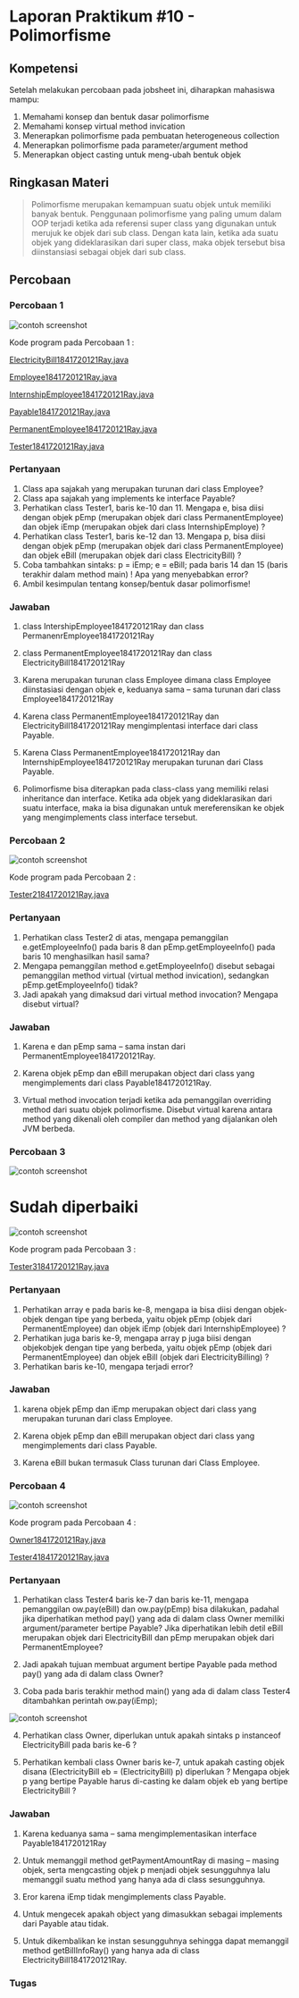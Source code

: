 # Laporan Praktikum #10 - Polimorfisme

## Kompetensi

Setelah melakukan percobaan pada jobsheet ini, diharapkan mahasiswa mampu:
1. Memahami konsep dan bentuk dasar polimorfisme
2. Memahami konsep virtual method invication
3. Menerapkan polimorfisme pada pembuatan heterogeneous collection
4. Menerapkan polimorfisme pada parameter/argument method
5. Menerapkan object casting untuk meng-ubah bentuk objek

## Ringkasan Materi

>Polimorfisme merupakan kemampuan suatu objek untuk memiliki banyak bentuk. Penggunaan polimorfisme yang paling umum dalam OOP terjadi ketika ada referensi super class yang digunakan untuk merujuk ke objek dari sub class. Dengan kata lain, ketika ada suatu objek yang dideklarasikan dari super class, maka objek tersebut bisa diinstansiasi sebagai objek dari sub class.

## Percobaan

### Percobaan 1

![contoh screenshot](img/Screenshot_1.png)

Kode program pada Percobaan 1 : 

[ElectricityBill1841720121Ray.java](../../src/10_Polimorfisme/Percobaan1/ElectricityBill1841720121Ray.java)

[Employee1841720121Ray.java](../../src/10_Polimorfisme/Percobaan1/Employee1841720121Ray.java)

[InternshipEmployee1841720121Ray.java](../../src/10_Polimorfisme/Percobaan1/InternshipEmployee1841720121Ray.java)

[Payable1841720121Ray.java](../../src/10_Polimorfisme/Percobaan1/Payable1841720121Ray.java)

[PermanentEmployee1841720121Ray.java](../../src/10_Polimorfisme/Percobaan1/PermanentEmployee1841720121Ray.java)

[Tester1841720121Ray.java](../../src/10_Polimorfisme/Percobaan1/Tester1841720121Ray.java)

### Pertanyaan

1. Class apa sajakah yang merupakan turunan dari class Employee? 
2. Class apa sajakah yang implements ke interface Payable? 
3. Perhatikan class Tester1, baris ke-10 dan 11. Mengapa e, bisa diisi dengan objek pEmp (merupakan objek dari class PermanentEmployee) dan objek iEmp (merupakan objek dari class InternshipEmploye) ?  
4. Perhatikan class Tester1, baris ke-12 dan 13. Mengapa p, bisa diisi dengan objek pEmp (merupakan objek dari class PermanentEmployee) dan objek eBill (merupakan objek dari class ElectricityBill) ? 
5. Coba tambahkan sintaks: p = iEmp;      e = eBill; pada baris 14 dan 15 (baris terakhir dalam method main) ! Apa yang menyebabkan error? 
6. Ambil kesimpulan tentang konsep/bentuk dasar polimorfisme! 

### Jawaban

1. class IntershipEmployee1841720121Ray dan class PermanenrEmployee1841720121Ray

2. class PermanentEmployee1841720121Ray dan class ElectricityBill1841720121Ray

3. Karena merupakan turunan class Employee dimana class Employee diinstasiasi dengan objek e, keduanya sama – sama turunan dari class Employee1841720121Ray

4. Karena class PermanentEmployee1841720121Ray dan ElectricityBill1841720121Ray mengimplentasi interface dari class Payable.

5. Karena Class PermanentEmployee1841720121Ray dan InternshipEmployee1841720121Ray merupakan turunan dari Class Payable.

6. Polimorfisme bisa diterapkan pada class-class yang memiliki relasi inheritance dan interface. Ketika ada objek yang dideklarasikan dari suatu interface, maka ia bisa digunakan untuk mereferensikan ke objek yang mengimplements class interface tersebut.

### Percobaan 2

![contoh screenshot](img/Screenshot_2.png)

Kode program pada Percobaan 2 : 

[Tester21841720121Ray.java](../../src/10_Polimorfisme/Percobaan2/Tester21841720121Ray.java)

### Pertanyaan

1. Perhatikan class Tester2 di atas, mengapa pemanggilan e.getEmployeeInfo() pada baris 8 dan pEmp.getEmployeeInfo() pada baris 10 menghasilkan hasil sama?  
2. Mengapa pemanggilan method e.getEmployeeInfo() disebut sebagai pemanggilan method virtual (virtual method invication), sedangkan pEmp.getEmployeeInfo() tidak? 
3. Jadi apakah yang dimaksud dari virtual method invocation? Mengapa disebut virtual?

### Jawaban

1. Karena e dan pEmp sama – sama instan dari PermanentEmployee1841720121Ray.

2. Karena objek pEmp dan eBill merupakan object dari class yang mengimplements dari class Payable1841720121Ray.

3. Virtual method invocation terjadi ketika ada pemanggilan overriding method dari suatu objek polimorfisme. Disebut virtual karena antara method yang dikenali oleh compiler dan method yang dijalankan oleh JVM berbeda.

### Percobaan 3

![contoh screenshot](img/Screenshot_5.png)

# Sudah diperbaiki 

![contoh screenshot](img/Screenshot_4.png)

Kode program pada Percobaan 3 : 

[Tester31841720121Ray.java](../../src/10_Polimorfisme/Percobaan3/Tester31841720121Ray.java)

### Pertanyaan

1. Perhatikan array e pada baris ke-8, mengapa ia bisa diisi dengan objek-objek dengan tipe yang berbeda, yaitu objek pEmp (objek dari PermanentEmployee) dan objek iEmp (objek dari InternshipEmployee) ? 
2. Perhatikan juga baris ke-9, mengapa array p juga biisi dengan objekobjek dengan tipe yang berbeda, yaitu objek pEmp (objek dari PermanentEmployee) dan objek eBill (objek dari ElectricityBilling) ? 
3. Perhatikan baris ke-10, mengapa terjadi error? 

### Jawaban

1. karena objek pEmp dan iEmp merupakan object dari class yang merupakan turunan dari class Employee.

2. Karena objek pEmp dan eBill merupakan object dari class yang mengimplements dari class Payable.

3. Karena eBill bukan termasuk Class turunan dari Class Employee. 

### Percobaan 4

![contoh screenshot](img/Screenshot_6.png)

Kode program pada Percobaan 4 : 

[Owner1841720121Ray.java](../../src/10_Polimorfisme/Percobaan4/Owner1841720121Ray.java)

[Tester41841720121Ray.java](../../src/10_Polimorfisme/Percobaan4/Tester41841720121Ray.java)

### Pertanyaan

1. Perhatikan class Tester4 baris ke-7 dan baris ke-11, mengapa pemanggilan ow.pay(eBill) dan ow.pay(pEmp) bisa dilakukan, padahal jika diperhatikan method pay() yang ada di dalam class Owner memiliki argument/parameter bertipe Payable? Jika diperhatikan lebih detil eBill merupakan objek dari 
ElectricityBill dan pEmp merupakan objek dari PermanentEmployee?

2. Jadi apakah tujuan membuat argument bertipe Payable pada method pay() yang ada di dalam class Owner? 

3. Coba pada baris terakhir method main() yang ada di dalam class Tester4 ditambahkan perintah ow.pay(iEmp); 

![contoh screenshot](img/Screenshot_7.png)

4. Perhatikan class Owner, diperlukan untuk apakah sintaks p instanceof ElectricityBill pada baris ke-6 ? 

5. Perhatikan kembali class Owner baris ke-7, untuk apakah casting objek disana (ElectricityBill eb = (ElectricityBill) p) diperlukan ? Mengapa objek p yang bertipe Payable harus di-casting ke dalam objek eb yang bertipe ElectricityBill ?

### Jawaban

1. Karena keduanya sama – sama mengimplementasikan interface Payable1841720121Ray

2. Untuk memanggil method getPaymentAmountRay di masing – masing objek, serta mengcasting objek p menjadi objek sesungguhnya lalu memanggil suatu method yang hanya ada di class sesungguhnya.

3. Eror karena iEmp tidak mengimplements class Payable.

4. Untuk mengecek apakah object yang dimasukkan sebagai implements dari Payable atau tidak.

5. Untuk dikembalikan ke instan sesungguhnya sehingga dapat memanggil method getBillInfoRay() yang hanya ada di class ElectricityBill1841720121Ray.

### Tugas

